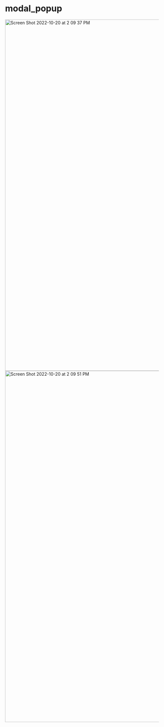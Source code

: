 # modal_popup
<img width="1149" alt="Screen Shot 2022-10-20 at 2 09 37 PM" src="https://user-images.githubusercontent.com/110871707/197027028-972fb3fb-5ef6-4f97-84e6-c1b2a64b02c4.png">
<img width="1149" alt="Screen Shot 2022-10-20 at 2 09 51 PM" src="https://user-images.githubusercontent.com/110871707/197027049-2a858d38-7379-4e97-a6be-57eaa6f3d520.png">
